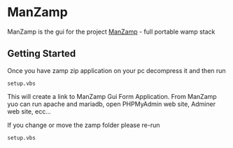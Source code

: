 # ManZamp

ManZamp is the gui for the project [ManZamp](https://sourceforge.net/projects/manzamp/) - full portable wamp stack

## Getting Started

Once you have zamp zip application on your pc decompress it and then run 

```
setup.vbs
```

This will create a link to ManZamp Gui Form Application.
From ManZamp yuo can run apache and mariadb, open PHPMyAdmin web site, Adminer web site, ecc...



If you change or move the zamp folder please re-run
```
setup.vbs
```
